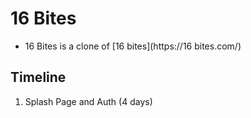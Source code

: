 # 16 Bites

- 16 Bites is a clone of [16 bites](https://16 bites.com/)

## Timeline

1. Splash Page and Auth (4 days)
